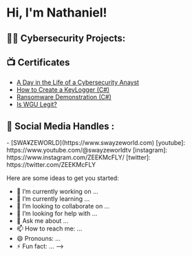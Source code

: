 <h1>Hi, I'm Nathaniel! <br/>
<h2>👨‍💻 Cybersecurity Projects:</h2>

<h2>📺 Certificates </h2>

- [A Day in the Life of a Cybersecurity Anayst](https://www.youtube.com/watch?v=uHy3oM7NnoU)
- [How to Create a KeyLogger (C#)](https://www.youtube.com/watch?v=N-L9hklSlNk)
- [Ransomware Demonstration (C#)](https://www.youtube.com/watch?v=OfvdQeh79s0)
- [Is WGU Legit?](https://www.youtube.com/watch?v=E2MwRWxDBkA)

<h2> 🤳 Social Media Handles :</h2>
- [SWA¥ZEWORLD](https://www.swayzeworld.com)
[youtube]: https://www.youtube.com/@swayzeworldtv
[instagram]: https://www.instagram.com/ZEEKMcFLY/
[twitter]: https://twitter.com/ZEEKMcFLY


Here are some ideas to get you started:

- 🔭 I’m currently working on ...
- 🌱 I’m currently learning ...
- 👯 I’m looking to collaborate on ...
- 🤔 I’m looking for help with ...
- 💬 Ask me about ...
- 📫 How to reach me: ...
- 😄 Pronouns: ...
- ⚡ Fun fact: ...
-->
